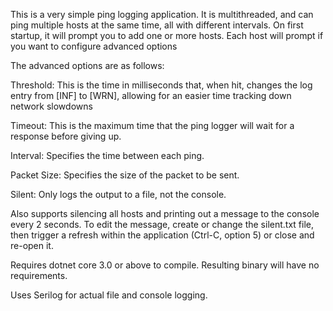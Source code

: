 This is a very simple ping logging application.
It is multithreaded, and can ping multiple hosts at the same time, all with different intervals.
On first startup, it will prompt you to add one or more hosts.
Each host will prompt if you want to configure advanced options

The advanced options are as follows:

Threshold: This is the time in milliseconds that, when hit, changes the log entry from [INF] to [WRN], allowing for an easier time tracking down network slowdowns

Timeout: This is the maximum time that the ping logger will wait for a response before giving up. 

Interval: Specifies the time between each ping. 

Packet Size: Specifies the size of the packet to be sent. 

Silent: Only logs the output to a file, not the console.

Also supports silencing all hosts and printing out a message to the console every 2 seconds. 
To edit the message, create or change the silent.txt file, then trigger a refresh within the application (Ctrl-C, option 5) or close and re-open it.

Requires dotnet core 3.0 or above to compile. 
Resulting binary will have no requirements.

Uses Serilog for actual file and console logging. 
